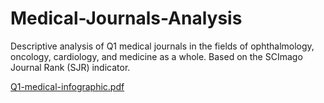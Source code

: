 # Medical-Journals-Analysis
Descriptive analysis of Q1 medical journals in the fields of ophthalmology, oncology, cardiology, and medicine as a whole. Based on the SCImago Journal Rank (SJR) indicator.

[Q1-medical-infographic.pdf](https://github.com/user-attachments/files/17797282/Q1-medical-infographic.pdf)

